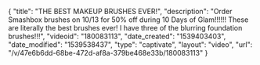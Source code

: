 {
    "title": "THE BEST MAKEUP BRUSHES EVER!",
    "description": "Order Smashbox brushes on 10\/13 for 50% off during 10 Days of Glam!!!!!! These are literally the best brushes ever! I have three of the blurring foundation brushes!!!",
    "videoid": "180083113",
    "date_created": "1539403403",
    "date_modified": "1539538437",
    "type": "captivate",
    "layout": "video",
    "url": "\/v\/47e6b6dd-68be-472d-af8a-379be468e33b\/180083113"
}